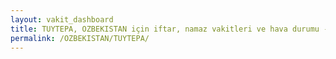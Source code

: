 ```yaml
---
layout: vakit_dashboard
title: TUYTEPA, OZBEKISTAN için iftar, namaz vakitleri ve hava durumu - ilçe/eyalet seç
permalink: /OZBEKISTAN/TUYTEPA/
---
```


<script type="text/javascript">
  var GLOBAL_COUNTRY = 'OZBEKISTAN';
  var GLOBAL_CITY = 'TUYTEPA';
  var GLOBAL_STATE = '';
  var lat = 72;
  var lon = 21;
</script>
